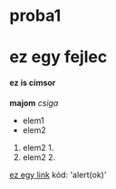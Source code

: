 # proba1
# ez egy fejlec
#### ez is címsor
**majom**
*csiga*
- elem1
- elem2
1. elem2 1.
2. elem2 2.

[ez egy link](github.com)
kód: 'alert(ok)'
